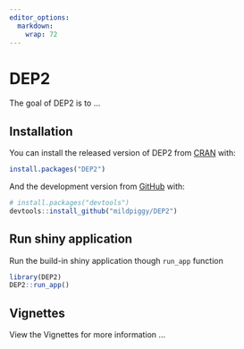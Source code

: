 ```yaml
---
editor_options: 
  markdown: 
    wrap: 72
---
```


<!-- README.md is generated from README.Rmd. Please edit that file -->

# DEP2

<!-- badges: start -->

<!-- badges: end -->

The goal of DEP2 is to …

## Installation

You can install the released version of DEP2 from
[CRAN](https://CRAN.R-project.org) with:

``` r
install.packages("DEP2")
```

And the development version from [GitHub](https://github.com/) with:

``` r
# install.packages("devtools")
devtools::install_github("mildpiggy/DEP2")
```

## Run shiny application

Run the build-in shiny application though `run_app` function

``` r
library(DEP2)
DEP2::run_app()
```

## Vignettes

View the Vignettes for more information ...
